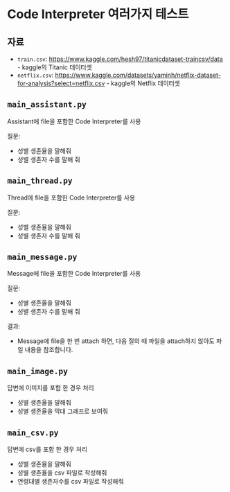 # Code Interpreter 여러가지 테스트

## 자료

- `train.csv`: <https://www.kaggle.com/hesh97/titanicdataset-traincsv/data> - kaggle의 Titanic 데이터셋
- `netflix.csv`: <https://www.kaggle.com/datasets/yaminh/netflix-dataset-for-analysis?select=netflix.csv> - kaggle의 Netflix 데이터셋

## `main_assistant.py`

Assistant에 file을 포함한 Code Interpreter를 사용

질문:

- 성별 생존율을 말해줘
- 성별 생존자 수를 말해 줘

## `main_thread.py`

Thread에 file을 포함한 Code Interpreter를 사용

질문:

- 성별 생존율을 말해줘
- 성별 생존자 수를 말해 줘

## `main_message.py`

Message에 file을 포함한 Code Interpreter를 사용

질문:

- 성별 생존율을 말해줘
- 성별 생존자 수를 말해 줘

결과:

- Message에 file을 한 번 attach 하면, 다음 질의 때 파일을 attach하지 않아도 파일 내용을 참조합니다.

## `main_image.py`

답변에 이미지를 포함 한 경우 처리

- 성별 생존율을 말해줘
- 성별 생존율을 막대 그래프로 보여줘

## `main_csv.py`

답변에 csv를 포함 한 경우 처리

- 성별 생존율을 말해줘
- 성별 생존율을 csv 파일로 작성해줘
- 연령대별 생존자수를 csv 파일로 작성해줘
